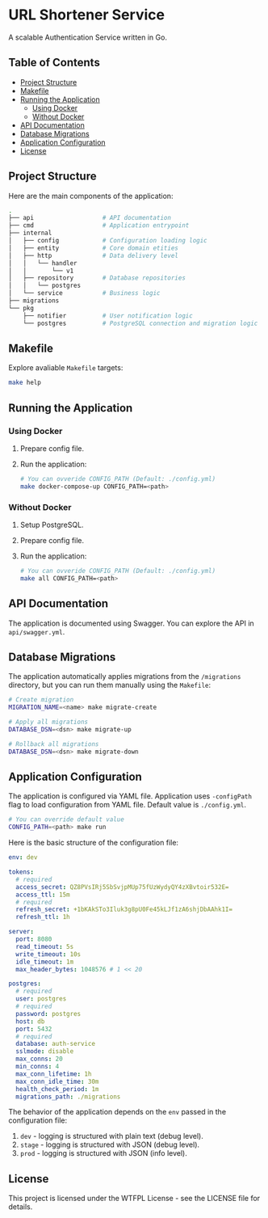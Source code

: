 # URL Shortener Service

A scalable Authentication Service written in Go.

## Table of Contents

- [Project Structure](#project-structure)
- [Makefile](#makefile)
- [Running the Application](#running-the-application)
  - [Using Docker](#using-docker)
  - [Without Docker](#without-docker)
- [API Documentation](#api-documentation)
- [Database Migrations](#database-migrations)
- [Application Configuration](#application-configuration)
- [License](#license)

## Project Structure

Here are the main components of the application:

```bash
.
├── api                   # API documentation
├── cmd                   # Application entrypoint
├── internal
│   ├── config            # Configuration loading logic
│   ├── entity            # Core domain etities
│   ├── http              # Data delivery level
│   │   └── handler
│   │       └── v1
│   ├── repository        # Database repositories
│   │   └── postgres
│   └── service           # Business logic
├── migrations
└── pkg
    ├── notifier          # User notification logic
    └── postgres          # PostgreSQL connection and migration logic

```

## Makefile

Explore avaliable `Makefile` targets:

```bash
make help
```

## Running the Application

### Using Docker

1. Prepare config file.

2. Run the application:

    ```bash
    # You can ovveride CONFIG_PATH (Default: ./config.yml)
    make docker-compose-up CONFIG_PATH=<path>
    ```

### Without Docker

1. Setup PostgreSQL.

2. Prepare config file.

3. Run the application:

    ```bash
    # You can ovveride CONFIG_PATH (Default: ./config.yml)
    make all CONFIG_PATH=<path>
    ```

## API Documentation

The application is documented using Swagger. You can explore the API in `api/swagger.yml`.

## Database Migrations

The application automatically applies migrations from the `/migrations` directory, but you can run them manually using the `Makefile`:

```bash
# Create migration
MIGRATION_NAME=<name> make migrate-create

# Apply all migrations
DATABASE_DSN=<dsn> make migrate-up

# Rollback all migrations
DATABASE_DSN=<dsn> make migrate-down
```

## Application Configuration

The application is configured via YAML file. Application uses `-configPath` flag to load configuration from YAML file. Default value is `./config.yml`.

```bash
# You can override default value
CONFIG_PATH=<path> make run
```

Here is the basic structure of the configuration file:

```yaml
env: dev

tokens:
  # required
  access_secret: QZ8PVsIRj5SbSvjpMUp75fUzWydyQY4zXBvtoir532E=
  access_ttl: 15m
  # required
  refresh_secret: +1bKAkSTo3Iluk3g8pU0Fe45kLJf1zA6shjDbAAhk1I=
  refresh_ttl: 1h

server:
  port: 8080
  read_timeout: 5s
  write_timeout: 10s
  idle_timeout: 1m
  max_header_bytes: 1048576 # 1 << 20

postgres:
  # required
  user: postgres
  # required
  password: postgres
  host: db
  port: 5432
  # required
  database: auth-service
  sslmode: disable
  max_conns: 20
  min_conns: 4
  max_conn_lifetime: 1h
  max_conn_idle_time: 30m
  health_check_period: 1m
  migrations_path: ./migrations
```

The behavior of the application depends on the `env` passed in the configuration file:

1. `dev` - logging is structured with plain text (debug level).
2. `stage` - logging is structured with JSON (debug level).
3. `prod` - logging is structured with JSON (info level).

## License

This project is licensed under the WTFPL License - see the LICENSE file for details.
